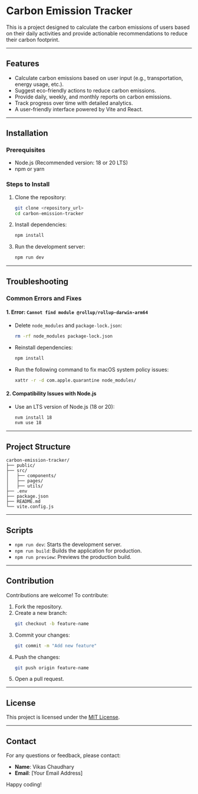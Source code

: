 # Carbon Emission Tracker

This is a project designed to calculate the carbon emissions of users based on their daily activities and provide actionable recommendations to reduce their carbon footprint.

---

## Features
- Calculate carbon emissions based on user input (e.g., transportation, energy usage, etc.).
- Suggest eco-friendly actions to reduce carbon emissions.
- Provide daily, weekly, and monthly reports on carbon emissions.
- Track progress over time with detailed analytics.
- A user-friendly interface powered by Vite and React.

---

## Installation

### Prerequisites
- Node.js (Recommended version: 18 or 20 LTS)
- npm or yarn

### Steps to Install
1. Clone the repository:
   ```bash
   git clone <repository_url>
   cd carbon-emission-tracker
   ```
2. Install dependencies:
   ```bash
   npm install
   ```
3. Run the development server:
   ```bash
   npm run dev
   ```

---

## Troubleshooting

### Common Errors and Fixes

#### 1. Error: `Cannot find module @rollup/rollup-darwin-arm64`
- Delete `node_modules` and `package-lock.json`:
  ```bash
  rm -rf node_modules package-lock.json
  ```
- Reinstall dependencies:
  ```bash
  npm install
  ```
- Run the following command to fix macOS system policy issues:
  ```bash
  xattr -r -d com.apple.quarantine node_modules/
  ```

#### 2. Compatibility Issues with Node.js
- Use an LTS version of Node.js (18 or 20):
  ```bash
  nvm install 18
  nvm use 18
  ```

---

## Project Structure
```
carbon-emission-tracker/
├── public/
├── src/
│   ├── components/
│   ├── pages/
│   ├── utils/
├── .env
├── package.json
├── README.md
└── vite.config.js
```

---

## Scripts
- `npm run dev`: Starts the development server.
- `npm run build`: Builds the application for production.
- `npm run preview`: Previews the production build.

---

## Contribution
Contributions are welcome! To contribute:
1. Fork the repository.
2. Create a new branch:
   ```bash
   git checkout -b feature-name
   ```
3. Commit your changes:
   ```bash
   git commit -m "Add new feature"
   ```
4. Push the changes:
   ```bash
   git push origin feature-name
   ```
5. Open a pull request.

---

## License
This project is licensed under the [MIT License](LICENSE).

---

## Contact
For any questions or feedback, please contact:
- **Name**: Vikas Chaudhary
- **Email**: [Your Email Address]

Happy coding!
